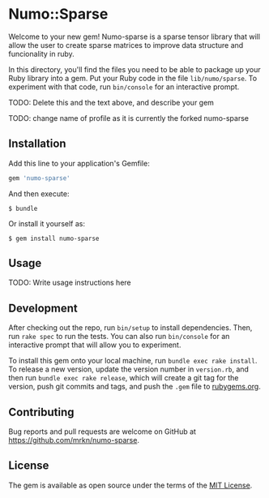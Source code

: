 # Numo::Sparse

Welcome to your new gem!
Numo-sparse is a sparse tensor library that will allow the user to create sparse matrices to improve data structure and funcionality in ruby.

In this directory, you'll find the files you need to be able to package up your Ruby library into a gem. Put your Ruby code in the file `lib/numo/sparse`. To experiment with that code, run `bin/console` for an interactive prompt.

TODO: Delete this and the text above, and describe your gem

TODO: change name of profile as it is currently the forked numo-sparse

## Installation

Add this line to your application's Gemfile:

```ruby
gem 'numo-sparse'
```

And then execute:

    $ bundle

Or install it yourself as:

    $ gem install numo-sparse

## Usage

TODO: Write usage instructions here

## Development

After checking out the repo, run `bin/setup` to install dependencies. Then, run `rake spec` to run the tests. You can also run `bin/console` for an interactive prompt that will allow you to experiment.

To install this gem onto your local machine, run `bundle exec rake install`. To release a new version, update the version number in `version.rb`, and then run `bundle exec rake release`, which will create a git tag for the version, push git commits and tags, and push the `.gem` file to [rubygems.org](https://rubygems.org).

## Contributing

Bug reports and pull requests are welcome on GitHub at https://github.com/mrkn/numo-sparse.

## License

The gem is available as open source under the terms of the [MIT License](https://opensource.org/licenses/MIT).
